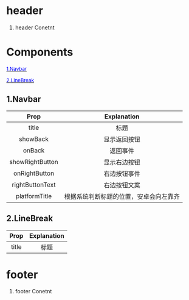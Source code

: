 # header

1. header Conetnt

# Components
<a href="#doc0"><font size=2 color=#00f>1.Navbar</font></a>

<a href="#doc1"><font size=2 color=#00f>2.LineBreak</font></a>

## <a id="doc0">1.Navbar</a>
| Prop | Explanation |
| :--: | :--: |
| title | 标题 |
| showBack | 显示返回按钮 |
| onBack | 返回事件 |
| showRightButton | 显示右边按钮 |
| onRightButton | 右边按钮事件 |
| rightButtonText | 右边按钮文案 |
| platformTitle | 根据系统判断标题的位置，安卓会向左靠齐 |
## <a id="doc1">2.LineBreak</a>
| Prop | Explanation |
| :--: | :--: |
| title | 标题 |
# footer

1. footer Conetnt

